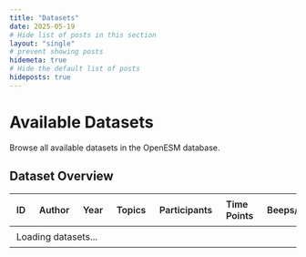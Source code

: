 ```yaml
---
title: "Datasets"
date: 2025-05-19
# Hide list of posts in this section
layout: "single"
# prevent showing posts
hidemeta: true
# Hide the default list of posts
hideposts: true
---
```


# Available Datasets

Browse all available datasets in the OpenESM database.

## Dataset Overview

<div id="datasets-table-container">
  <table id="datasets-table">
    <thead>
      <tr>
        <th>ID</th>
        <th>Author</th>
        <th>Year</th>
        <th>Topics</th>
        <th>Participants</th>
        <th>Time Points</th>
        <th>Beeps/Day</th>
        <th>Variables</th>
      </tr>
    </thead>
    <tbody id="datasets-table-body">
      <!-- Loading message will be replaced by JavaScript -->
      <tr>
        <td colspan="8">Loading datasets...</td>
      </tr>
    </tbody>
  </table>
</div>


<style>
  #datasets-table {
    width: 100%;
    border-collapse: collapse;
    margin: 1rem 0;
  }
  
  #datasets-table th, 
  #datasets-table td {
    padding: 0.5rem 0.75rem;
    text-align: left;
    border-bottom: 1px solid var(--border);
  }
  
  #datasets-table th {
    font-weight: 600;
  }
  
  #datasets-table tbody tr:hover {
    background-color: var(--code-bg);
  }
</style>


<script>
document.addEventListener('DOMContentLoaded', function() {
  // Debug: Log our current location
  console.log("Current pathname:", window.location.pathname);
  
  // Determine base path dynamically
  const basePath = window.location.pathname.includes('/openesm/') ? '/openesm' : '';
  const jsonUrl = `${basePath}/data/datasets_table.json`;
  
  console.log("Will fetch JSON from:", jsonUrl);
  
  // Find the table body element
  const tableBody = document.getElementById('datasets-table-body');
  
  // Attempt to fetch data with detailed logging
  console.log("Starting fetch request...");
  fetch(jsonUrl)
    .then(response => {
      console.log("Fetch response received:", response);
      console.log("Response status:", response.status);
      console.log("Response headers:", [...response.headers.entries()]);
      
      if (!response.ok) {
        throw new Error(`HTTP error! Status: ${response.status}`);
      }
      
      console.log("Response OK, parsing JSON...");
      return response.json();
    })
    .then(datasets => {
      console.log("JSON parsed successfully:", datasets);
      
      // Clear loading message
      tableBody.innerHTML = '';
      
      // Check if datasets array is valid
      if (!Array.isArray(datasets)) {
        throw new Error("Datasets is not an array: " + typeof datasets);
      }
      
      console.log(`Populating table with ${datasets.length} datasets`);
      
      // Generate table rows
      datasets.forEach((dataset, index) => {
        console.log(`Processing dataset ${index}:`, dataset);
        
        const row = document.createElement('tr');
        
        // Add URL correction for links
        const url = dataset.url.startsWith('/') ? 
          `${basePath}${dataset.url}` : dataset.url;
        
        row.innerHTML = `
          <td><a href="${url}">${dataset.id}</a></td>
          <td>${dataset.first_author}</td>
          <td>${dataset.year}</td>
          <td>${dataset.topics || ''}</td>
          <td>${dataset.n_participants}</td>
          <td>${dataset.n_time_points}</td>
          <td>${dataset.n_beeps_per_day || ''}</td>
          <td>${dataset.n_variables}</td>
        `;
        
        tableBody.appendChild(row);
      });
    })
    .catch(error => {
      console.error('Error loading datasets table:', error);
      tableBody.innerHTML = `
        <tr>
          <td colspan="8" style="color: red; font-weight: bold;">
            Error loading datasets: ${error.message}<br>
            Please check the browser console for more details.
          </td>
        </tr>
      `;
    });
});
</script>